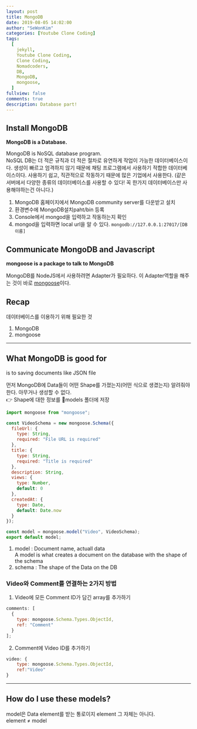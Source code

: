 ```yaml
---
layout: post
title: MongoDB
date: 2019-08-05 14:02:00
author: "SeWonKim"
categories: [Youtube Clone Coding]
tags:
  [
    jekyll,
    Youtube Clone Coding,
    Clone Coding,
    Nomadcoders,
    DB,
    MongoDB,
    mongoose,
  ]
fullview: false
comments: true
description: Database part!
---
```


## Install MongoDB

**MongoDB is a Database.**

MongoDB is NoSQL database program.  
NoSQL DB는 더 적은 규칙과 더 적은 절차로 유연하게 작업이 가능한 데이터베이스이다.
생성이 빠르고 엄격하지 않기 때문에 채팅 프로그램에서 사용하기 적합한 데이터베이스이다.
사용하기 쉽고, 직관적으로 작동하기 때문에 많은 기업에서 사용한다.
(같은 서버에서 다양한 종류의 데이터베이스를 사용할 수 있다! 꼭 한가지 데이터베이스만 사용해야하는건 아니다.)

1. MongoDB 홈페이지에서 MongoDB community server를 다운받고 설치
2. 환경변수에 MongoDB설치paht/bin 등록
3. Console에서 mongod을 입력하고 작동하는지 확인
4. mongod을 입력하면 local url을 알 수 있다. `mongodb://127.0.0.1:27017/[DB이름]`

## Communicate MongoDB and Javascript

**mongoose is a package to talk to MongoDB**

MongoDB를 NodeJS에서 사용하려면 Adapter가 필요하다.
이 Adapter역할을 해주는 것이 바로 [mongoose](https://mongoosejs.com/)이다.

## Recap

데이터베이스를 이용하기 위해 필요한 것

1. MongoDB
2. mongoose

---

## What MongoDB is good for

is to saving documents like JSON file

먼저 MongoDB에 Data들이 어떤 Shape를 가졌는지(어떤 식으로 생겼는지) 알려줘야한다. 아무거나 생성할 수 없다.  
👉 Shape에 대한 정보를 📂models 폴더에 저장

```javascript
import mongoose from "mongoose";

const VideoSchema = new mongoose.Schema({
  fileUrl: {
    type: String,
    required: "File URL is required"
  },
  title: {
    type: String,
    required: "Title is required"
  },
  description: String,
  views: {
    type: Number,
    default: 0
  },
  createdAt: {
    type: Date,
    default: Date.now
  }
});

const model = mongoose.model("Video", VideoSchema);
export default model;
```

1. model : Document name, actuall data  
    A model is what creates a document on the database with the shape of the schema
2. schema : The shape of the Data on the DB

### Video와 Comment를 연결하는 2가지 방법

1. Video에 모든 Comment ID가 담긴 array를 추가하기

```javascript
comments: [
  {
    type: mongoose.Schema.Types.ObjectId,
    ref: "Comment"
  }
];
```

2. Comment에 Video ID를 추가하기

```javascript
video: {
    type: mongoose.Schema.Types.ObjectId,
    ref:"Video"
}
```

---

## How do I use these models?

model은 Data element를 받는 통로이지 element 그 자체는 아니다.  
element ≠ model
